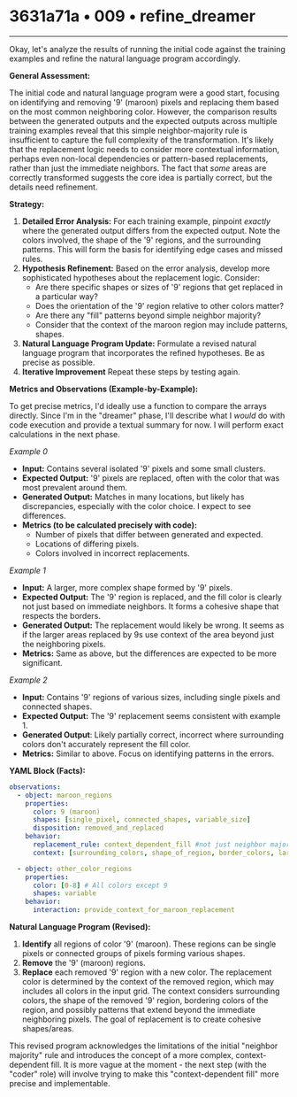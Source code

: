 # 3631a71a • 009 • refine_dreamer

---
Okay, let's analyze the results of running the initial code against the training examples and refine the natural language program accordingly.

**General Assessment:**

The initial code and natural language program were a good start, focusing on identifying and removing '9' (maroon) pixels and replacing them based on the most common neighboring color. However, the comparison results between the generated outputs and the expected outputs across multiple training examples reveal that this simple neighbor-majority rule is insufficient to capture the full complexity of the transformation. It's likely that the replacement logic needs to consider more contextual information, perhaps even non-local dependencies or pattern-based replacements, rather than just the immediate neighbors. The fact that *some* areas are correctly transformed suggests the core idea is partially correct, but the details need refinement.

**Strategy:**

1.  **Detailed Error Analysis:** For each training example, pinpoint *exactly* where the generated output differs from the expected output. Note the colors involved, the shape of the '9' regions, and the surrounding patterns. This will form the basis for identifying edge cases and missed rules.
2.  **Hypothesis Refinement:** Based on the error analysis, develop more sophisticated hypotheses about the replacement logic. Consider:
    *   Are there specific shapes or sizes of '9' regions that get replaced in a particular way?
    *   Does the orientation of the '9' region relative to other colors matter?
    *   Are there any "fill" patterns beyond simple neighbor majority?
    * Consider that the context of the maroon region may include patterns, shapes.
3.  **Natural Language Program Update:** Formulate a revised natural language program that incorporates the refined hypotheses. Be as precise as possible.
4. **Iterative Improvement** Repeat these steps by testing again.

**Metrics and Observations (Example-by-Example):**

To get precise metrics, I'd ideally use a function to compare the arrays directly. Since I'm in the "dreamer" phase, I'll describe what I *would* do with code execution and provide a textual summary for now. I will perform exact calculations in the next phase.

*Example 0*

*   **Input:** Contains several isolated '9' pixels and some small clusters.
*   **Expected Output:** '9' pixels are replaced, often with the color that was most prevalent around them.
*   **Generated Output:** Matches in many locations, but likely has discrepancies, especially with the color choice.  I expect to see differences.
*   **Metrics (to be calculated precisely with code):**
    *   Number of pixels that differ between generated and expected.
    *   Locations of differing pixels.
    *   Colors involved in incorrect replacements.

*Example 1*

*   **Input:** A larger, more complex shape formed by '9' pixels.
*   **Expected Output:** The '9' region is replaced, and the fill color is clearly not just based on immediate neighbors. It forms a cohesive shape that respects the borders.
* **Generated Output:** The replacement would likely be wrong. It seems as if the larger areas replaced by 9s use context of the area beyond just the neighboring pixels.
* **Metrics:** Same as above, but the differences are expected to be more significant.

*Example 2*

*   **Input:** Contains '9' regions of various sizes, including single pixels and connected shapes.
*   **Expected Output:** The '9' replacement seems consistent with example 1.
*   **Generated Output**: Likely partially correct, incorrect where surrounding colors don't accurately represent the fill color.
*   **Metrics:** Similar to above. Focus on identifying patterns in the errors.

**YAML Block (Facts):**

```yaml
observations:
  - object: maroon_regions
    properties:
      color: 9 (maroon)
      shapes: [single_pixel, connected_shapes, variable_size]
      disposition: removed_and_replaced
    behavior:
      replacement_rule: context_dependent_fill #not just neighbor majority
      context: [surrounding_colors, shape_of_region, border_colors, larger_pattern]

  - object: other_color_regions
    properties:
      color: [0-8] # All colors except 9
      shapes: variable
    behavior:
      interaction: provide_context_for_maroon_replacement
```

**Natural Language Program (Revised):**

1.  **Identify** all regions of color '9' (maroon). These regions can be single pixels or connected groups of pixels forming various shapes.
2.  **Remove** the '9' (maroon) regions.
3.  **Replace** each removed '9' region with a new color. The replacement color is determined by the context of the removed region, which may includes all colors in the input grid. The context considers surrounding colors, the shape of the removed '9' region, bordering colors of the region, and possibly patterns that extend beyond the immediate neighboring pixels. The goal of replacement is to create cohesive shapes/areas.

This revised program acknowledges the limitations of the initial "neighbor majority" rule and introduces the concept of a more complex, context-dependent fill. It is more vague at the moment - the next step (with the "coder" role) will involve trying to make this "context-dependent fill" more precise and implementable.

